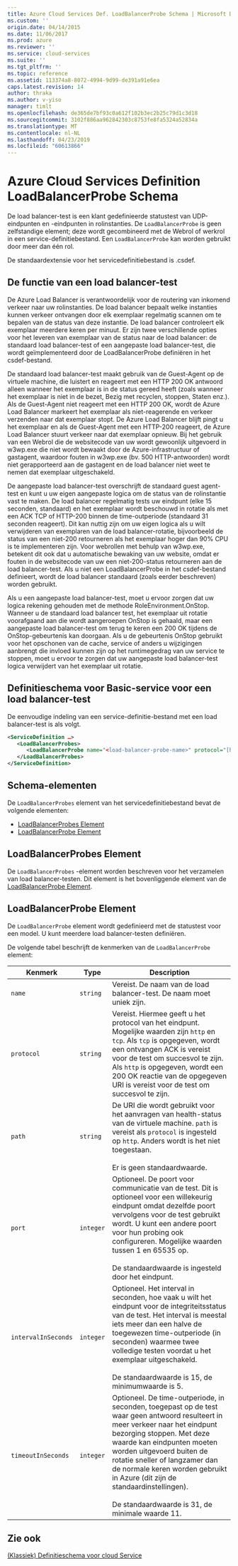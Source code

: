 ```yaml
---
title: Azure Cloud Services Def. LoadBalancerProbe Schema | Microsoft Docs
ms.custom: ''
origin.date: 04/14/2015
ms.date: 11/06/2017
ms.prod: azure
ms.reviewer: ''
ms.service: cloud-services
ms.suite: ''
ms.tgt_pltfrm: ''
ms.topic: reference
ms.assetid: 113374a8-8072-4994-9d99-de391a91e6ea
caps.latest.revision: 14
author: thraka
ms.author: v-yiso
manager: timlt
ms.openlocfilehash: de365de7bf93c0a612f102b3ec2b25c79d1c3d18
ms.sourcegitcommit: 3102f886aa962842303c8753fe8fa5324a52834a
ms.translationtype: MT
ms.contentlocale: nl-NL
ms.lasthandoff: 04/23/2019
ms.locfileid: "60613866"
---
```

# <a name="azure-cloud-services-definition-loadbalancerprobe-schema"></a>Azure Cloud Services Definition LoadBalancerProbe Schema
De load balancer-test is een klant gedefinieerde statustest van UDP-eindpunten en -eindpunten in rolinstanties. De `LoadBalancerProbe` is geen zelfstandige element; deze wordt gecombineerd met de Webrol of werkrol in een service-definitiebestand. Een `LoadBalancerProbe` kan worden gebruikt door meer dan één rol.

De standaardextensie voor het servicedefinitiebestand is .csdef.

## <a name="the-function-of-a-load-balancer-probe"></a>De functie van een load balancer-test
De Azure Load Balancer is verantwoordelijk voor de routering van inkomend verkeer naar uw rolinstanties. De load balancer bepaalt welke instanties kunnen verkeer ontvangen door elk exemplaar regelmatig scannen om te bepalen van de status van deze instantie. De load balancer controleert elk exemplaar meerdere keren per minuut. Er zijn twee verschillende opties voor het leveren van exemplaar van de status naar de load balancer: de standaard load balancer-test of een aangepaste load balancer-test, die wordt geïmplementeerd door de LoadBalancerProbe definiëren in het csdef-bestand.

De standaard load balancer-test maakt gebruik van de Guest-Agent op de virtuele machine, die luistert en reageert met een HTTP 200 OK antwoord alleen wanneer het exemplaar is in de status gereed heeft (zoals wanneer het exemplaar is niet in de bezet, Bezig met recyclen, stoppen, Staten enz.). Als de Guest-Agent niet reageert met een HTTP 200 OK, wordt de Azure Load Balancer markeert het exemplaar als niet-reagerende en verkeer verzenden naar dat exemplaar stopt. De Azure Load Balancer blijft pingt u het exemplaar en als de Guest-Agent met een HTTP-200 reageert, de Azure Load Balancer stuurt verkeer naar dat exemplaar opnieuw. Bij het gebruik van een Webrol die de websitecode van uw wordt gewoonlijk uitgevoerd in w3wp.exe die niet wordt bewaakt door de Azure-infrastructuur of gastagent, waardoor fouten in w3wp.exe (bv. 500 HTTP-antwoorden) wordt niet gerapporteerd aan de gastagent en de load balancer niet weet te nemen dat exemplaar uitgeschakeld.

De aangepaste load balancer-test overschrijft de standaard guest agent-test en kunt u uw eigen aangepaste logica om de status van de rolinstantie vast te maken. De load balancer regelmatig tests uw eindpunt (elke 15 seconden, standaard) en het exemplaar wordt beschouwd in rotatie als met een ACK TCP of HTTP-200 binnen de time-outperiode (standaard 31 seconden reageert). Dit kan nuttig zijn om uw eigen logica als u wilt verwijderen van exemplaren van de load balancer-rotatie, bijvoorbeeld de status van een niet-200 retourneren als het exemplaar hoger dan 90% CPU is te implementeren zijn. Voor webrollen met behulp van w3wp.exe, betekent dit ook dat u automatische bewaking van uw website, omdat er fouten in de websitecode van uw een niet-200-status retourneren aan de load balancer-test. Als u niet een LoadBalancerProbe in het csdef-bestand definieert, wordt de load balancer standaard (zoals eerder beschreven) worden gebruikt.

Als u een aangepaste load balancer-test, moet u ervoor zorgen dat uw logica rekening gehouden met de methode RoleEnvironment.OnStop. Wanneer u de standaard load balancer test, het exemplaar uit rotatie voorafgaand aan die wordt aangeroepen OnStop is gehaald, maar een aangepaste load balancer-test om terug te keren een 200 OK tijdens de OnStop-gebeurtenis kan doorgaan. Als u de gebeurtenis OnStop gebruikt voor het opschonen van de cache, service of anders u wijzigingen aanbrengt die invloed kunnen zijn op het runtimegedrag van uw service te stoppen, moet u ervoor te zorgen dat uw aangepaste load balancer-test logica verwijdert van het exemplaar uit rotatie.

## <a name="basic-service-definition-schema-for-a-load-balancer-probe"></a>Definitieschema voor Basic-service voor een load balancer-test
 De eenvoudige indeling van een service-definitie-bestand met een load balancer-test is als volgt.

```xml
<ServiceDefinition …>
   <LoadBalancerProbes>
      <LoadBalancerProbe name="<load-balancer-probe-name>" protocol="[http|tcp]" path="<uri-for-checking-health-status-of-vm>" port="<port-number>" intervalInSeconds="<interval-in-seconds>" timeoutInSeconds="<timeout-in-seconds>"/>
   </LoadBalancerProbes>
</ServiceDefinition>
```

## <a name="schema-elements"></a>Schema-elementen
De `LoadBalancerProbes` element van het servicedefinitiebestand bevat de volgende elementen:

- [LoadBalancerProbes Element](#LoadBalancerProbes)
- [LoadBalancerProbe Element](#LoadBalancerProbe)

##  <a name="LoadBalancerProbes"></a> LoadBalancerProbes Element
De `LoadBalancerProbes` -element worden beschreven voor het verzamelen van load balancer-testen. Dit element is het bovenliggende element van de [LoadBalancerProbe Element](#LoadBalancerProbe). 

##  <a name="LoadBalancerProbe"></a> LoadBalancerProbe Element
De `LoadBalancerProbe` element wordt gedefinieerd met de statustest voor een model. U kunt meerdere load balancer-testen definiëren. 

De volgende tabel beschrijft de kenmerken van de `LoadBalancerProbe` element:

|Kenmerk|Type|Description|
| ------------------- | -------- | -----------------|
| `name`              | `string` | Vereist. De naam van de load balancer-test. De naam moet uniek zijn.|
| `protocol`          | `string` | Vereist. Hiermee geeft u het protocol van het eindpunt. Mogelijke waarden zijn `http` en `tcp`. Als `tcp` is opgegeven, wordt een ontvangen ACK is vereist voor de test om succesvol te zijn. Als `http` is opgegeven, wordt een 200 OK reactie van de opgegeven URI is vereist voor de test om succesvol te zijn.|
| `path`              | `string` | De URI die wordt gebruikt voor het aanvragen van health-status van de virtuele machine. `path` is vereist als `protocol` is ingesteld op `http`. Anders wordt is het niet toegestaan.<br /><br /> Er is geen standaardwaarde.|
| `port`              | `integer` | Optioneel. De poort voor communicatie van de test. Dit is optioneel voor een willekeurig eindpunt omdat dezelfde poort vervolgens voor de test gebruikt wordt. U kunt een andere poort voor hun probing ook configureren. Mogelijke waarden tussen 1 en 65535 op.<br /><br /> De standaardwaarde is ingesteld door het eindpunt.|
| `intervalInSeconds` | `integer` | Optioneel. Het interval in seconden, hoe vaak u wilt het eindpunt voor de integriteitsstatus van de test. Het interval is meestal iets meer dan een halve de toegewezen time-outperiode (in seconden) waarmee twee volledige testen voordat u het exemplaar uitgeschakeld.<br /><br /> De standaardwaarde is 15, de minimumwaarde is 5.|
| `timeoutInSeconds`  | `integer` | Optioneel. De time-outperiode, in seconden, toegepast op de test waar geen antwoord resulteert in meer verkeer naar het eindpunt bezorging stoppen. Met deze waarde kan eindpunten moeten worden uitgevoerd buiten de rotatie sneller of langzamer dan de normale keren worden gebruikt in Azure (dit zijn de standaardinstellingen).<br /><br /> De standaardwaarde is 31, de minimale waarde 11.|

## <a name="see-also"></a>Zie ook
[(Klassiek) Definitieschema voor cloud Service](schema-csdef-file.md)
